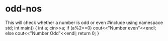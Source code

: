 # odd-nos
This will check whether a number is odd or even
#include<iostream>
using namespace std;
int main()
{
int a;
cin>>a;
if (a%2==0)
cout<<"Number even"<<endl;
else
cout<<"Number Odd"<<endl;
return 0;
}
